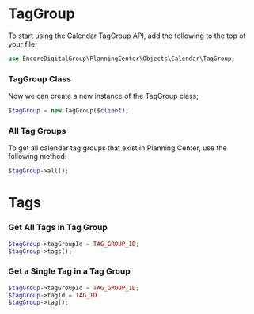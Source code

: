 # TagGroup

To start using the Calendar TagGroup API, add the following to the top of your file:

```php
use EncoreDigitalGroup\PlanningCenter\Objects\Calendar\TagGroup;
```

<include from="SnippetLibrary.md" element-id="setupThePcoClient"></include>

### TagGroup Class

Now we can create a new instance of the TagGroup class;

```php
$tagGroup = new TagGroup($client);
```

### All Tag Groups

To get all calendar tag groups that exist in Planning Center, use the following method:

```php
$tagGroup->all();
```

# Tags

### Get All Tags in Tag Group

```php
$tagGroup->tagGroupId = TAG_GROUP_ID;
$tagGroup->tags();
```

### Get a Single Tag in a Tag Group

```php
$tagGroup->tagGroupId = TAG_GROUP_ID;
$tagGroup->tagId = TAG_ID
$tagGroup->tag();
```